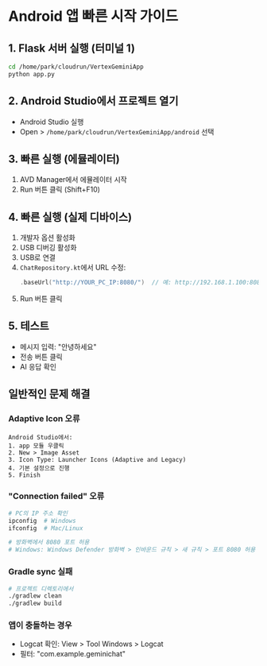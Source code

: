 # Android 앱 빠른 시작 가이드

## 1. Flask 서버 실행 (터미널 1)
```bash
cd /home/park/cloudrun/VertexGeminiApp
python app.py
```

## 2. Android Studio에서 프로젝트 열기
- Android Studio 실행
- Open > `/home/park/cloudrun/VertexGeminiApp/android` 선택

## 3. 빠른 실행 (에뮬레이터)
1. AVD Manager에서 에뮬레이터 시작
2. Run 버튼 클릭 (Shift+F10)

## 4. 빠른 실행 (실제 디바이스)
1. 개발자 옵션 활성화
2. USB 디버깅 활성화
3. USB로 연결
4. `ChatRepository.kt`에서 URL 수정:
   ```kotlin
   .baseUrl("http://YOUR_PC_IP:8080/")  // 예: http://192.168.1.100:8080/
   ```
5. Run 버튼 클릭

## 5. 테스트
- 메시지 입력: "안녕하세요"
- 전송 버튼 클릭
- AI 응답 확인

## 일반적인 문제 해결

### Adaptive Icon 오류
```
Android Studio에서:
1. app 모듈 우클릭
2. New > Image Asset
3. Icon Type: Launcher Icons (Adaptive and Legacy)
4. 기본 설정으로 진행
5. Finish
```

### "Connection failed" 오류
```bash
# PC의 IP 주소 확인
ipconfig  # Windows
ifconfig  # Mac/Linux

# 방화벽에서 8080 포트 허용
# Windows: Windows Defender 방화벽 > 인바운드 규칙 > 새 규칙 > 포트 8080 허용
```

### Gradle sync 실패
```bash
# 프로젝트 디렉토리에서
./gradlew clean
./gradlew build
```

### 앱이 충돌하는 경우
- Logcat 확인: View > Tool Windows > Logcat
- 필터: "com.example.geminichat"